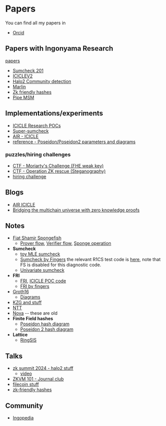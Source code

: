 # Papers

You can find all my papers in 
* [Orcid](https://orcid.org/0000-0002-1020-1397)

## Papers with Ingonyama Research

[papers](https://github.com/ingonyama-zk/papers)

* [Sumcheck 201](/Cryptography_ZK_FHE/papers/sumcheck_201_paper.pdf)
* [ICICLEV2](https://eprint.iacr.org/2024/973)
* [Halo2 Community detection](/Cryptography_ZK_FHE/papers/graph_methods_paper.pdf)
* [Marlin](/Cryptography_ZK_FHE/papers/Marlin_and_me.pdf)
* [Zk friendly hashes](/Cryptography_ZK_FHE/papers/sok_zk_friendly_hashes.pdf)
* [Pipe MSM](/Cryptography_ZK_FHE/papers/2022-999.pdf)

## Implementations/experiments

* [ICICLE Research POCs](https://github.com/ingonyama-zk/research_POCs)
* [Super-sumcheck](https://github.com/ingonyama-zk/super-sumcheck)
* [AIR - ICICLE](https://github.com/ingonyama-zk/air-icicle)
* [reference - Poseidon/Poseidon2 parameters and diagrams](https://github.com/ingonyama-zk/Poseidon_parameters)

### puzzles/hiring challenges

* [CTF - Moriarty's Challenge (FHE weak key)](https://github.com/ingonyama-zk/moriartys_challenge)
* [CTF - Operation ZK rescue (Steganography)](https://github.com/ingonyama-zk/operation_zk_rescue)
* [hiring challenge](https://github.com/ingonyama-zk/Challenges/blob/main/Minimal_Viable_Prover.md)

## Blogs

* [AIR ICICLE](https://hackmd.io/@Ingonyama/air-icicle)
* [Bridging the multichain universe with zero knowledge proofs](https://medium.com/@ingonyama/bridging-the-multichain-universe-with-zero-knowledge-proofs-6157464fbc86)

## Notes

* [Fiat Shamir Spongefish](/Cryptography_ZK_FHE/notes/fiat_shamir_api_designdoc.pdf)
  * [Prover flow](/Cryptography_ZK_FHE/drawings/fiat_shamir-Prover%20Flow.png), [Verifier flow](/Cryptography_ZK_FHE/drawings/fiat_shamir-verifier%20flow.png), [Sponge operation](/Cryptography_ZK_FHE/drawings/fiat_shamir-sponge%20operation.png)
* **Sumcheck**
  * [toy MLE sumcheck](/Cryptography_ZK_FHE/notes/toy_MLE_sumcheck.pdf)
  * [Sumcheck by Fingers](/Cryptography_ZK_FHE/notes/Sumcheck_by_fingers_notes.pdf) the relevant R1CS test code is [here](https://github.com/ingonyama-zk/super-sumcheck/blob/02f0140b32a0db128e5c9bc6c6a92033ba38d048/src/test.rs#L144), note that FS is disabled for this diagnostic code.
  * [Univariate sumcheck](/Cryptography_ZK_FHE/notes/univariate_sumcheck_notes.pdf)
* **FRI**
  * [FRI](/Cryptography_ZK_FHE/notes/fri_api_design_doc.pdf), [ICICLE POC code](https://github.com/ingonyama-zk/research_POCs/tree/main/fri_poc)
  * [FRI by fingers](/Cryptography_ZK_FHE/notes/Fri%20by%20fingers%20(1).pdf)
* [Groth16](/Cryptography_ZK_FHE/notes/Groth16_notes.pdf)
  * [Diagrams](/Cryptography_ZK_FHE/drawings/groth16-groth16%20eval.png)
* [KZG and stuff](/Cryptography_ZK_FHE/notes/KZG_notes.pdf)
* [NTT](/Cryptography_ZK_FHE/notes/FFT_notes.pdf)
* [Nova](/Cryptography_ZK_FHE/notes/Nova_folding_scheme_notes.pdf) -- these are old
* **Finite Field hashes**
  * [Poseidon hash diagram](/Cryptography_ZK_FHE/drawings/Opt_Poseidon_by_poseidon_authors.png)
  * [Poseidon 2 hash diagram](/Cryptography_ZK_FHE/drawings/Poseidon-Poseidon2.png)
* **Lattice** 
  * [RingSIS](/Cryptography_ZK_FHE/notes/Hardware_acceleration_of_RingSIS_notes.pdf)

## Talks

* [zk summit 2024 - halo2 stuff](/Cryptography_ZK_FHE/talks/zk_summit_Apr_2024%20talk.pdf)
  * [video](https://youtu.be/SAu021NYJp8?si=LsldNO0G8P8fk9Zp)
* [ZKVM 101 - Journal club](/Cryptography_ZK_FHE//talks/journal_club_zkvm101.pdf)
* [filecoin stuff](/Cryptography_ZK_FHE/talks/2023_01_19_filecoin.pdf)
* [zk-friendly hashes](/Cryptography_ZK_FHE/talks/2022_10_20_zk_friendly_hashes.pdf)

## Community

* [Ingopedia](https://github.com/ingonyama-zk/ingopedia)